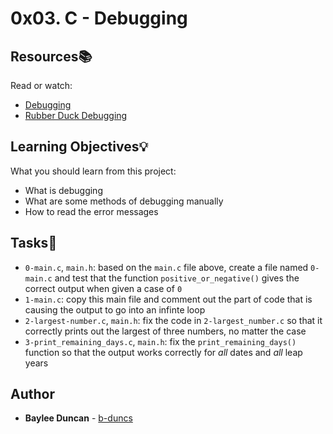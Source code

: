 # 0x03. C - Debugging

## Resources:books:
Read or watch:
* [Debugging](https://intranet.hbtn.io/rltoken/d9DlWbeYPEpdYCg_ffsBuQ)
* [Rubber Duck Debugging](https://intranet.hbtn.io/rltoken/FPQ5Oy6_PK_v9aCuvX_zNQ)
   
## Learning Objectives:bulb:
What you should learn from this project:

* What is debugging
* What are some methods of debugging manually
* How to read the error messages
  
## Tasks:notebook:  
   
* `0-main.c`, `main.h`: based on the `main.c` file above, create a file named `0-main.c` and test that the function `positive_or_negative()` gives the correct output when given a case of `0`  
* `1-main.c`: copy this main file and comment out the part of code that is causing the output to go into an infinte loop  
* `2-largest-number.c`, `main.h`: fix the code in `2-largest_number.c` so that it correctly prints out the largest of three numbers, no matter the case  
* `3-print_remaining_days.c`, `main.h`: fix the `print_remaining_days()` function so that the output works correctly for *all* dates and *all* leap years  
  
## Author
* **Baylee Duncan** - [b-duncs](https://github.com/b-duncs)
